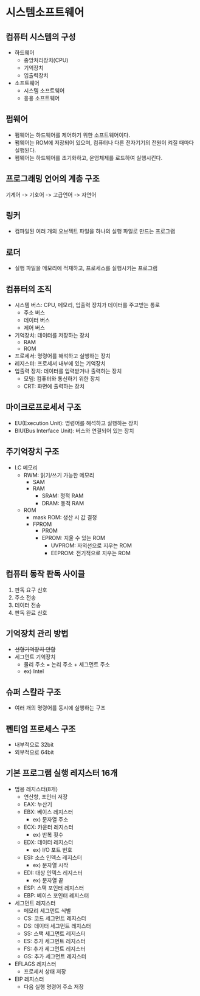 # 시스템소프트웨어

## 컴퓨터 시스템의 구성

- 하드웨어
  - 중앙처리장치(CPU)
  - 기억장치
  - 입출력장치
- 소프트웨어
  - 시스템 소프트웨어
  - 응용 소프트웨어

## 펌웨어

- 펌웨어는 하드웨어를 제어하기 위한 소프트웨어이다.
- 펌웨어는 ROM에 저장되어 있으며, 컴퓨터나 다른 전자기기의 전원이 켜질 때마다 실행된다.
- 펌웨어는 하드웨어를 초기화하고, 운영체제를 로드하여 실행시킨다.

## 프로그래밍 언어의 계층 구조

기계어 -> 기호어 -> 고급언어 -> 자연어

## 링커

- 컴파일된 여러 개의 오브젝트 파일을 하나의 실행 파일로 만드는 프로그램

## 로더

- 실행 파일을 메모리에 적재하고, 프로세스를 실행시키는 프로그램

## 컴퓨터의 조직

- 시스템 버스: CPU, 메모리, 입출력 장치가 데이터를 주고받는 통로
  - 주소 버스
  - 데이터 버스
  - 제어 버스
- 기억장치: 데이터를 저장하는 장치
  - RAM
  - ROM
- 프로세서: 명령어를 해석하고 실행하는 장치
- 레지스터: 프로세서 내부에 있는 기억장치
- 입출력 장치: 데이터를 입력받거나 출력하는 장치
  - 모뎀: 컴퓨터와 통신하기 위한 장치
  - CRT: 화면에 출력하는 장치

## 마이크로프로세서 구조

- EU(Execution Unit): 명령어를 해석하고 실행하는 장치
- BIU(Bus Interface Unit): 버스와 연결되어 있는 장치

## 주기억장치 구조

- I.C 메모리
  - RWM: 읽기/쓰기 가능한 메모리
    - SAM
    - RAM
      - SRAM: 정적 RAM
      - DRAM: 동적 RAM
  - ROM
    - mask ROM: 생산 시 값 결정
    - FPROM
      - PROM
      - EPROM: 지울 수 있는 ROM
        - UVPROM: 자외선으로 지우는 ROM
        - EEPROM: 전기적으로 지우는 ROM

## 컴퓨터 동작 판독 사이클

1. 판독 요구 신호
2. 주소 전송
3. 데이터 전송
4. 판독 완료 신호

## 기억장치 관리 방법

- ~~선형기억장치 안함~~
- 세그먼트 기억장치
  - 물리 주소 = 논리 주소 + 세그먼트 주소
  - ex) Intel

## 슈퍼 스칼라 구조

- 여러 개의 명령어를 동시에 실행하는 구조

## 펜티엄 프로세스 구조

- 내부적으로 32bit
- 외부적으로 64bit

## 기본 프로그램 실행 레지스터 16개

- 범용 레지스터(8개)
  - 연산항, 포인터 저장
  - EAX: 누산기
  - EBX: 베이스 레지스터
    - ex) 문자열 주소
  - ECX: 카운터 레지스터
    - ex) 반복 횟수
  - EDX: 데이터 레지스터
    - ex) I/O 포트 번호
  - ESI: 소스 인덱스 레지스터
    - ex) 문자열 시작
  - EDI: 대상 인덱스 레지스터
    - ex) 문자열 끝
  - ESP: 스택 포인터 레지스터
  - EBP: 베이스 포인터 레지스터
- 세그먼트 레지스터
  - 메모리 세그먼트 식별
  - CS: 코드 세그먼트 레지스터
  - DS: 데이터 세그먼트 레지스터
  - SS: 스택 세그먼트 레지스터
  - ES: 추가 세그먼트 레지스터
  - FS: 추가 세그먼트 레지스터
  - GS: 추가 세그먼트 레지스터
- EFLAGS 레지스터
  - 프로세서 상태 저장
- EIP 레지스터
  - 다음 실행 명령어 주소 저장

